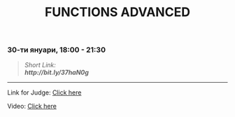 <h1 align="center">FUNCTIONS ADVANCED</h1>
    <br>

<h3>30-ти януари, 18:00 - 21:30</h3>

<blockquote>
    <i>
        Short Link: <br> 
        <b>
            http://bit.ly/37haN0g
        </b> 
    </i>
</blockquote>

<hr>

<p>
    Link for Judge: <a href="https://judge.softuni.bg/Contests/Practice/Index/1838#0">Click here</a>
</p>

<p>
    Video: <a href="https://www.youtube.com/watch?time_continue=20&v=wOvO9DjUbHU&feature=emb_title">Click here</a>
</p>
